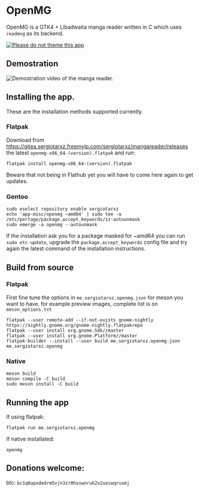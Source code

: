# OpenMG 

OpenMG is a GTK4 + Libadwaita manga reader written in C which uses `readmng` as its backend.

[![Please do not theme this app](https://stopthemingmy.app/badge.svg)](https://stopthemingmy.app)

## Demostration

![Demostration vídeo of the manga reader.](https://gitea.sergiotarxz.freemyip.com/sergiotarxz/mangareader/raw/branch/main/demostration.gif)

## Installing the app.

These are the installation methods supported currently.

### Flatpak

Download from https://gitea.sergiotarxz.freemyip.com/sergiotarxz/mangareader/releases the latest `openmg-x86_64-(version).flatpak` and run:

```shell
flatpak install openmg-x86_64-(version).flatpak
```

Beware that not being in Flathub yet you will have to come here again
to get updates.

### Gentoo

```shell
sudo eselect repository enable sergiotarxz
echo 'app-misc/openmg ~amd64' | sudo tee -a /etc/portage/package.accept_keywords/zz-autounmask
sudo emerge -a openmg --autounmask
```

If the installation ask you for a package masked for ~amd64 you can run
`sudo etc-update`, upgrade the `package.accept_keywords` config file
and try again the latest command of the installation instructions.


## Build from source

### Flatpak

First fine tune the options in `me.sergiotarxz.openmg.json` for
meson you want to have, for example preview images, complete list is
on `meson_options.txt`

```shell
flatpak --user remote-add --if-not-exists gnome-nightly https://nightly.gnome.org/gnome-nightly.flatpakrepo 
flatpak --user install org.gnome.Sdk//master
flatpak --user install org.gnome.Platform//master
flatpak-builder --install --user build me.sergiotarxz.openmg.json me.sergiotarxz.openmg

```

### Native

```shell
meson build
meson compile -C build
sudo meson install -C build
```

## Running the app

If using flatpak:

```shell
flatpak run me.sergiotarxz.openmg
```

If native installated:

```shell
openmg
```

## Donations welcome:

btc: `bc1q0apxdedrm5vjn3zr0hxswnruk2x2uecwqrusmj`
